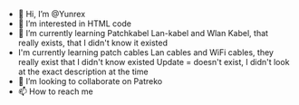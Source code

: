 - 👋 Hi, I’m @Yunrex
- 👀 I’m interested in HTML code
- 🌱 I’m currently learning Patchkabel Lan-kabel and Wlan Kabel, that really exists, that I didn't know it existed
- I'm currently learning patch cables Lan cables and WiFi cables, they really exist that I didn't know existed
       Update = doesn't exist, I didn't look at the exact description at the time
-  💞️ I’m looking to collaborate on Patreko
- 📫 How to reach me 

<!---
Yunrex/Yunrex is a ✨ special ✨ repository because its `README.md` (this file) appears on your GitHub profile.
You can click the Preview link to take a look at your changes.
--->
